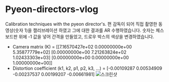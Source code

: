 # Pyeon-directors-vlog
Calibration techniques with the pyeon director's.
편 감독이 되어 직접 촬영한 동영상(숫자 1)을 캘리브레이션 하였고 그에 대한 결과를 AR 수행하였습니다.
숫자는 체스보드판 위에 -1 값을 넣어 간격을 만들었고, 드로우 박스의 색상을 변경하였습니다.

* Camera matrix (K) =
[[7.16570427e+02 0.00000000e+00 5.35877779e+02]
 [0.00000000e+00 7.21263824e+02 1.02433303e+03]
 [0.00000000e+00 0.00000000e+00 1.00000000e+00]]
* Distortion coefficient (k1, k2, p1, p2, k3, ...) = [-0.00109287  0.00534909 -0.00237537  0.00199207 -0.00661981]
![](./Assignment33.PNG "스크린샷")